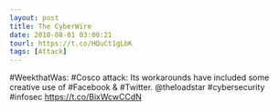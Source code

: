 ```yaml
---
layout: post
title: The CyberWire
date: 2018-08-01 03:00:21
tourl: https://t.co/HQuCt1gLbK
tags: [Attack]
---
```

#WeekthatWas: #Cosco attack: Its workarounds have included some creative use of #Facebook &amp; #Twitter. @theloadstar #cybersecurity #infosec https://t.co/BixWcwCCdN